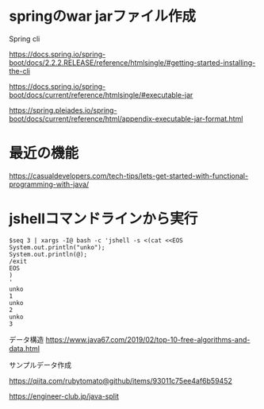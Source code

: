 # springのwar jarファイル作成


Spring cli

https://docs.spring.io/spring-boot/docs/2.2.2.RELEASE/reference/htmlsingle/#getting-started-installing-the-cli

https://docs.spring.io/spring-boot/docs/current/reference/htmlsingle/#executable-jar

https://spring.pleiades.io/spring-boot/docs/current/reference/html/appendix-executable-jar-format.html

# 最近の機能
https://casualdevelopers.com/tech-tips/lets-get-started-with-functional-programming-with-java/


# jshellコマンドラインから実行

```
$seq 3 | xargs -I@ bash -c 'jshell -s <(cat <<EOS
System.out.println("unko");
System.out.println(@);
/exit
EOS
)
'
unko
1
unko
2
unko
3
```


データ構造
https://www.java67.com/2019/02/top-10-free-algorithms-and-data.html


サンプルデータ作成

https://qiita.com/rubytomato@github/items/93011c75ee4af6b59452

https://engineer-club.jp/java-split
